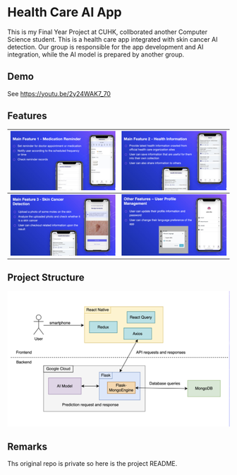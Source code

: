 # Health Care AI App
This is my Final Year Project at CUHK, collborated another Computer Science student. This is a health care app integrated with skin cancer AI detection. Our group is responsible for the app development and AI integration, while the AI model is prepared by another group.

## Demo
See https://youtu.be/2y24WAK7_70

## Features
| <img src="https://github.com/marukosy124/health-care-AI-app/blob/main/img/feature1.png"> | <img src="https://github.com/marukosy124/health-care-AI-app/blob/main/img/feature2.png"> |
|-----------------|----------|
| <img src="https://github.com/marukosy124/health-care-AI-app/blob/main/img/feature3.png"> | <img src="https://github.com/marukosy124/health-care-AI-app/blob/main/img/feature4.png"> |

## Project Structure

<img src="https://github.com/marukosy124/health-care-AI-app/blob/main/img/structure.png" width="700">

## Remarks

Ths original repo is private so here is the project README.
